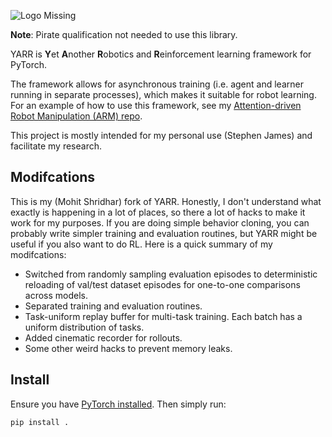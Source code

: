 ![Logo Missing](logo.png)

**Note**: Pirate qualification not needed to use this library.

YARR is **Y**et **A**nother **R**obotics and **R**einforcement learning framework for PyTorch.

The framework allows for asynchronous training (i.e. agent and learner running in separate processes), which makes it suitable for robot learning.
For an example of how to use this framework, see my [Attention-driven Robot Manipulation (ARM) repo](https://github.com/stepjam/ARM).

This project is mostly intended for my personal use (Stephen James) and facilitate my research.

## Modifcations

This is my (Mohit Shridhar) fork of YARR. Honestly, I don't understand what exactly is happening in a lot of places, so there a lot of hacks to make it work for my purposes. If you are doing simple behavior cloning, you can probably write simpler training and evaluation routines, but YARR might be useful if you also want to do RL. Here is a quick summary of my modifcations:

- Switched from randomly sampling evaluation episodes to deterministic reloading of val/test dataset episodes for one-to-one comparisons across models.
- Separated training and evaluation routines. 
- Task-uniform replay buffer for multi-task training. Each batch has a uniform distribution of tasks. 
- Added cinematic recorder for rollouts.
- Some other weird hacks to prevent memory leaks.

## Install

Ensure you have [PyTorch installed](https://pytorch.org/get-started/locally/).
Then simply run:
```bash
pip install .
```
